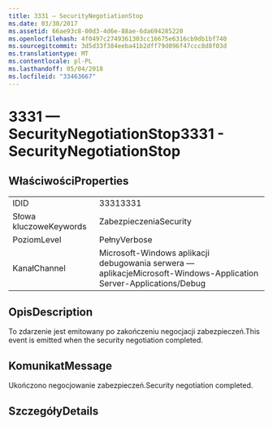 ```yaml
---
title: 3331 — SecurityNegotiationStop
ms.date: 03/30/2017
ms.assetid: 66ae93c8-00d3-4d6e-88ae-6da694285220
ms.openlocfilehash: 4f0497c2749361303cc16675e6316cb9db1bf740
ms.sourcegitcommit: 3d5d33f384eeba41b2dff79d096f47ccc8d8f03d
ms.translationtype: MT
ms.contentlocale: pl-PL
ms.lasthandoff: 05/04/2018
ms.locfileid: "33463667"
---
```

# <a name="3331---securitynegotiationstop"></a><span data-ttu-id="dc15b-102">3331 — SecurityNegotiationStop</span><span class="sxs-lookup"><span data-stu-id="dc15b-102">3331 - SecurityNegotiationStop</span></span>
## <a name="properties"></a><span data-ttu-id="dc15b-103">Właściwości</span><span class="sxs-lookup"><span data-stu-id="dc15b-103">Properties</span></span>  
  
|||  
|-|-|  
|<span data-ttu-id="dc15b-104">ID</span><span class="sxs-lookup"><span data-stu-id="dc15b-104">ID</span></span>|<span data-ttu-id="dc15b-105">3331</span><span class="sxs-lookup"><span data-stu-id="dc15b-105">3331</span></span>|  
|<span data-ttu-id="dc15b-106">Słowa kluczowe</span><span class="sxs-lookup"><span data-stu-id="dc15b-106">Keywords</span></span>|<span data-ttu-id="dc15b-107">Zabezpieczenia</span><span class="sxs-lookup"><span data-stu-id="dc15b-107">Security</span></span>|  
|<span data-ttu-id="dc15b-108">Poziom</span><span class="sxs-lookup"><span data-stu-id="dc15b-108">Level</span></span>|<span data-ttu-id="dc15b-109">Pełny</span><span class="sxs-lookup"><span data-stu-id="dc15b-109">Verbose</span></span>|  
|<span data-ttu-id="dc15b-110">Kanał</span><span class="sxs-lookup"><span data-stu-id="dc15b-110">Channel</span></span>|<span data-ttu-id="dc15b-111">Microsoft-Windows aplikacji debugowania serwera — aplikacje</span><span class="sxs-lookup"><span data-stu-id="dc15b-111">Microsoft-Windows-Application Server-Applications/Debug</span></span>|  
  
## <a name="description"></a><span data-ttu-id="dc15b-112">Opis</span><span class="sxs-lookup"><span data-stu-id="dc15b-112">Description</span></span>  
 <span data-ttu-id="dc15b-113">To zdarzenie jest emitowany po zakończeniu negocjacji zabezpieczeń.</span><span class="sxs-lookup"><span data-stu-id="dc15b-113">This event is emitted when the security negotiation completed.</span></span>  
  
## <a name="message"></a><span data-ttu-id="dc15b-114">Komunikat</span><span class="sxs-lookup"><span data-stu-id="dc15b-114">Message</span></span>  
 <span data-ttu-id="dc15b-115">Ukończono negocjowanie zabezpieczeń.</span><span class="sxs-lookup"><span data-stu-id="dc15b-115">Security negotiation completed.</span></span>  
  
## <a name="details"></a><span data-ttu-id="dc15b-116">Szczegóły</span><span class="sxs-lookup"><span data-stu-id="dc15b-116">Details</span></span>
